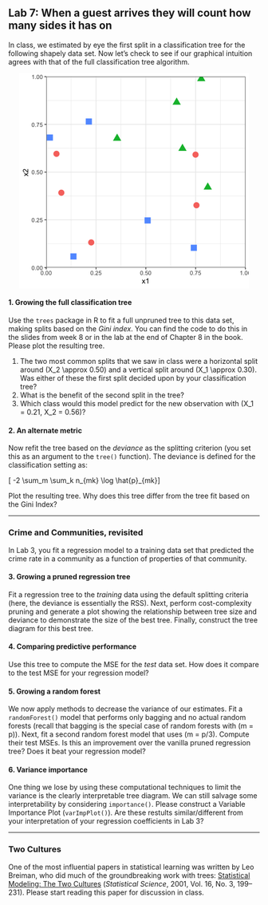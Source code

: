 
## Lab 7: When a guest arrives they will count how many sides it has on

In class, we estimated by eye the first split in a classification tree
for the following shapely data set. Now let’s check to see if our
graphical intuition agrees with that of the full classification tree
algorithm.

<img src="lab-07_files/figure-gfm/unnamed-chunk-1-1.png" style="display: block; margin: auto;" />

#### 1\. Growing the full classification tree

Use the `trees` package in R to fit a full unpruned tree to this data
set, making splits based on the *Gini index*. You can find the code to
do this in the slides from week 8 or in the lab at the end of Chapter 8
in the book. Please plot the resulting tree.

1.  The two most common splits that we saw in class were a horizontal
    split around \(X_2 \approx 0.50\) and a vertical split around
    \(X_1 \approx 0.30\). Was either of these the first split decided
    upon by your classification tree?
2.  What is the benefit of the second split in the tree?
3.  Which class would this model predict for the new observation with
    \(X_1 = 0.21, X_2 = 0.56\)?

#### 2\. An alternate metric

Now refit the tree based on the *deviance* as the splitting criterion
(you set this as an argument to the `tree()` function). The deviance is
defined for the classification setting as:

\[ -2 \sum_m \sum_k n_{mk} \log \hat{p}_{mk}\]

Plot the resulting tree. Why does this tree differ from the tree fit
based on the Gini Index?

-----

### Crime and Communities, revisited

In Lab 3, you fit a regression model to a training data set that
predicted the crime rate in a community as a function of properties of
that community.

#### 3\. Growing a pruned regression tree

Fit a regression tree to the *training* data using the default splitting
criteria (here, the deviance is essentially the RSS). Next, perform
cost-complexity pruning and generate a plot showing the relationship
between tree size and deviance to demonstrate the size of the best tree.
Finally, construct the tree diagram for this best tree.

#### 4\. Comparing predictive performance

Use this tree to compute the MSE for the *test* data set. How does it
compare to the test MSE for your regression model?

#### 5\. Growing a random forest

We now apply methods to decrease the variance of our estimates. Fit a
`randomForest()` model that performs only bagging and no actual random
forests (recall that bagging is the special case of random forests with
\(m = p\)). Next, fit a second random forest model that uses
\(m = p/3\). Compute their test MSEs. Is this an improvement over the
vanilla pruned regression tree? Does it beat your regression model?

#### 6\. Variance importance

One thing we lose by using these computational techniques to limit the
variance is the clearly interpretable tree diagram. We can still salvage
some interpretability by considering `importance()`. Please construct a
Variable Importance Plot (`varImpPlot()`). Are these restults
similar/different from your interpretation of your regression
coefficients in Lab 3?

-----

### Two Cultures

One of the most influential papers in statistical learning was written
by Leo Breiman, who did much of the groundbreaking work with trees:
[Statistical Modeling: The Two
Cultures](http://projecteuclid.org/download/pdf_1/euclid.ss/1009213726)
(*Statistical Science*, 2001, Vol. 16, No. 3, 199–231). Please start
reading this paper for discussion in class.
